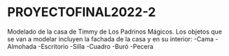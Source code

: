 # PROYECTOFINAL2022-2
Modelado de la casa de Timmy de Los Padrinos Mágicos. Los objetos que se van a modelar incluyen la fachada de la casa y en su interior:
-Cama
-Almohada
-Escritorio
-Silla
-Cuadro
-Buró
-Pecera 
